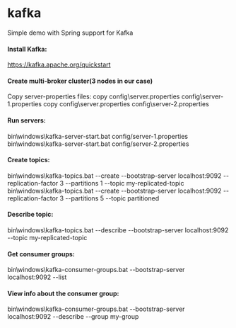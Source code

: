 # kafka
Simple demo with Spring support for Kafka

#### Install Kafka:
https://kafka.apache.org/quickstart

#### Create multi-broker cluster(3 nodes in our case)
Copy server-properties files:
copy config\server.properties config\server-1.properties
copy config\server.properties config\server-2.properties

#### Run servers:
bin\windows\kafka-server-start.bat config/server-1.properties
bin\windows\kafka-server-start.bat config/server-2.properties

#### Create topics:
bin\windows\kafka-topics.bat --create --bootstrap-server localhost:9092 --replication-factor 3 --partitions 1 --topic my-replicated-topic
bin\windows\kafka-topics.bat --create --bootstrap-server localhost:9092 --replication-factor 3 --partitions 5 --topic partitioned

#### Describe topic:
bin\windows\kafka-topics.bat --describe --bootstrap-server localhost:9092 --topic my-replicated-topic

#### Get consumer groups:
bin\windows\kafka-consumer-groups.bat --bootstrap-server localhost:9092 --list

#### View info about the consumer group:
bin\windows\kafka-consumer-groups.bat --bootstrap-server localhost:9092 --describe --group my-group

